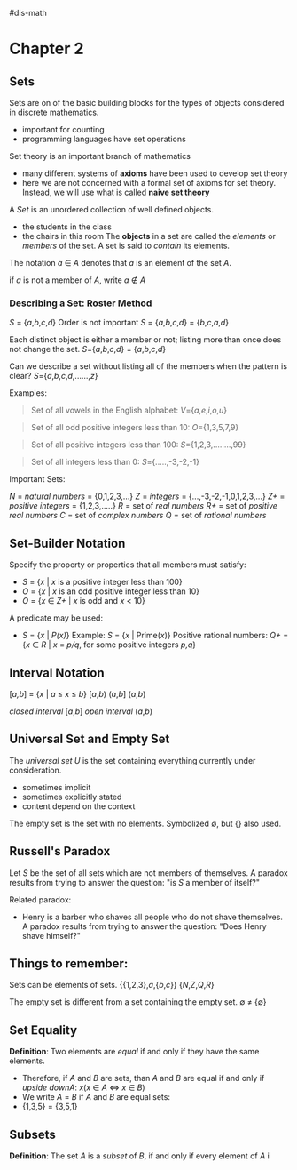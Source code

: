 #dis-math 
# Chapter 2

## Sets

Sets are on of the basic building blocks for the types of objects considered in discrete mathematics.
- important for counting 
- programming languages have set operations

Set theory is an important branch of mathematics
- many different systems of **axioms** have been used to develop set theory
- here we are not concerned with a formal set of axioms for set theory. Instead, we will use what is called **naive set theory** 

A *Set* is an unordered collection of well defined objects.
- the students in the class
- the chairs in this room
The **objects** in a set are called the *elements* or *members* of the set. A set is said to *contain* its elements.

The notation *a* $\in$ *A* denotes that *a* is an element of the set *A*.

if *a* is not a member of *A*, write *a* $\notin$ *A*

### Describing a Set: Roster Method

*S* = {*a*,*b*,*c*,*d*}
Order is not important
*S* = {*a*,*b*,*c*,*d*} = {*b*,*c*,*a*,*d*}

Each distinct object is either a member or not; listing more than once does not change the set.
*S*={*a*,*b*,*c*,*d*} = {*a*,*b*,*c*,*d*}

Can we describe a set without listing all of the members when the pattern is clear?
*S*={*a*,*b*,*c*,*d*,......,*z*}

Examples:
>Set of all vowels in the English alphabet:
*V*={*a*,*e*,*i*,*o*,*u*}

>Set of all odd positive integers less than 10:
*O*={1,3,5,7,9}

>Set of all positive integers less than 100:
*S*={1,2,3,........,99}

>Set of all integers less than 0:
*S*={.....,-3,-2,-1}

Important Sets:

*N* = *natural numbers* = {0,1,2,3,...}
*Z* = *integers* = {...,-3,-2,-1,0,1,2,3,...}
*Z+* = *positive integers* = {1,2,3,.....}
*R* = set of *real numbers*
*R+* = set of *positive real numbers*
*C* = set of *complex numbers*
*Q* = set of *rational numbers*

## Set-Builder Notation

Specify the property or properties that all members must satisfy:
- *S* = {*x* | *x* is a positive integer less than 100}
- *O* = {*x* | *x* is an odd positive integer less than 10}
- *O* = {*x* $\in$ *Z+* | *x* is odd and *x* < 10}

A predicate may be used:
- *S* = {*x* | *P(x)*}
Example: *S* = {*x* | Prime(*x*)}
Positive rational numbers:
*Q+* = {*x* $\in$ *R* | *x* = *p/q*, for some positive integers *p,q*}

## Interval Notation

[*a,b*] = {*x* | *a* $\leq$ *x* $\leq$ *b*}
[*a*,*b*)
(*a*,*b*]
(*a*,*b*)

*closed interval* [*a*,*b*]
*open interval* (*a*,*b*)

## Universal Set and Empty Set

The *universal set U* is the set containing everything currently under consideration.
- sometimes implicit
- sometimes explicitly stated
- content depend on the context

The empty set is the set with no elements. Symbolized $\emptyset$, but {} also used.

## Russell's Paradox

Let *S* be the set of all sets which are not members of themselves. A paradox results from trying to answer the question: "is *S* a member of itself?"

Related paradox:
- Henry is a barber who shaves all people who do not shave themselves. A paradox results from trying to answer the question: "Does Henry shave himself?"

## Things to remember:

Sets can be elements of sets.
{{1,2,3},*a*,{*b*,*c*}}
{*N*,*Z*,*Q*,*R*}

The empty set is different from a set containing the empty set.
$\emptyset$ $\ne$ {$\emptyset$}

## Set Equality

**Definition**: Two elements are *equal* if and only if they have the same elements.
- Therefore, if *A* and *B* are sets, than *A* and *B* are equal if and only if *upside downA*: *x*(*x* $\in$ *A* $\iff$ *x* $\in$ *B*)
- We write *A* = *B* if *A* and *B* are equal sets:
- {1,3,5} = {3,5,1}

## Subsets

**Definition**: The set *A* is a *subset* of *B*, if and only if every element of *A* i































































